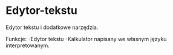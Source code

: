 # Edytor-tekstu
Edytor tekstu i dodatkowe narzędzia.

Funkcje:
-Edytor tekstu
-Kalkulator napisany we własnym języku interpretowanym.
